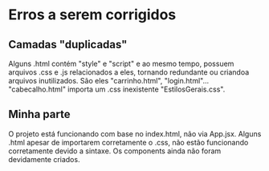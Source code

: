 # Erros a serem corrigidos

## Camadas "duplicadas"
Alguns .html contém "style" e "script" e ao mesmo tempo, possuem arquivos .css e .js relacionados a eles, tornando redundante ou criandoa arquivos inutilizados.
São eles "carrinho.html", "login.html"...
"cabecalho.html" importa um .css inexistente "EstilosGerais.css".

## Minha parte
O projeto está funcionando com base no index.html, não via App.jsx.
Alguns .html apesar de importarem corretamente o .css, não estão funcionando corretamente devido a sintaxe.
Os components ainda não foram devidamente criados.
